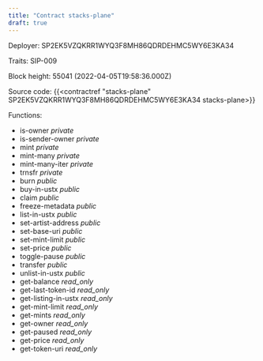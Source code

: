 ```yaml
---
title: "Contract stacks-plane"
draft: true
---
```

Deployer: SP2EK5VZQKRR1WYQ3F8MH86QDRDEHMC5WY6E3KA34

Traits:
SIP-009 



Block height: 55041 (2022-04-05T19:58:36.000Z)

Source code: {{<contractref "stacks-plane" SP2EK5VZQKRR1WYQ3F8MH86QDRDEHMC5WY6E3KA34 stacks-plane>}}

Functions:

* is-owner _private_
* is-sender-owner _private_
* mint _private_
* mint-many _private_
* mint-many-iter _private_
* trnsfr _private_
* burn _public_
* buy-in-ustx _public_
* claim _public_
* freeze-metadata _public_
* list-in-ustx _public_
* set-artist-address _public_
* set-base-uri _public_
* set-mint-limit _public_
* set-price _public_
* toggle-pause _public_
* transfer _public_
* unlist-in-ustx _public_
* get-balance _read_only_
* get-last-token-id _read_only_
* get-listing-in-ustx _read_only_
* get-mint-limit _read_only_
* get-mints _read_only_
* get-owner _read_only_
* get-paused _read_only_
* get-price _read_only_
* get-token-uri _read_only_
